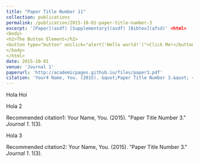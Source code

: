 ```yaml
---
title: "Paper Title Number 11"
collection: publications
permalink: /publication/2015-10-01-paper-title-number-3
excerpt: '[Paper](asdf) [Supplementary](asdf) [Bibtex](afsd)' <html>
<body>
<h2>The Button Element</h2>
<button type="button" onclick="alert('Hello world!')">Click Me!</button>
</body>
</html>
date: 2015-10-01
venue: 'Journal 1'
paperurl: 'http://academicpages.github.io/files/paper3.pdf'
citation: 'Your4 Name, You. (2015). &quot;Paper Title Number 3.&quot; <i>Journal 1</i>. 1(3).'
---
```

Hola Hoi



Hola 2<p>Recommended citation1: Your Name, You. (2015). "Paper Title Number 3." <i>Journal 1</i>. 1(3).</p>
Hola 3<p>Recommended citation2: Your Name, You. (2015). "Paper Title Number 3." <i>Journal 1</i>. 1(3).</p>
